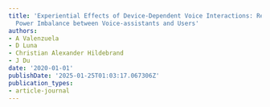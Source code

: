 ```yaml
---
title: 'Experiential Effects of Device-Dependent Voice Interactions: Resolving the
  Power Imbalance between Voice-assistants and Users'
authors:
- A Valenzuela
- D Luna
- Christian Alexander Hildebrand
- J Du
date: '2020-01-01'
publishDate: '2025-01-25T01:03:17.067306Z'
publication_types:
- article-journal
---
```

